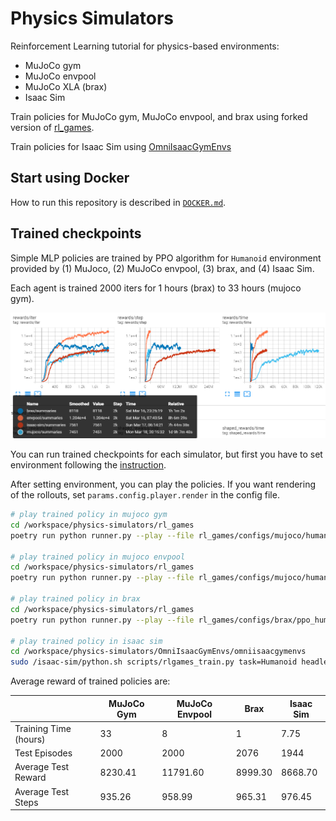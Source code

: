 # Physics Simulators

Reinforcement Learning tutorial for physics-based environments:
- MuJoCo gym
- MuJoCo envpool
- MuJoCo XLA (brax)
- Isaac Sim

Train policies for MuJoCo gym, MuJoCo envpool, and brax using forked version of [rl_games](https://github.com/yurangja99/rl_games.git). 

Train policies for Isaac Sim using [OmniIsaacGymEnvs](https://github.com/NVIDIA-Omniverse/OmniIsaacGymEnvs.git)

## Start using Docker
How to run this repository is described in [`DOCKER.md`](./DOCKER.md). 

## Trained checkpoints
Simple MLP policies are trained by PPO algorithm for `Humanoid` environment provided by (1) MuJoco, (2) MuJoCo envpool, (3) brax, and (4) Isaac Sim. 

Each agent is trained 2000 iters for 1 hours (brax) to 33 hours (mujoco gym). 

![](./results/Humanoid/learning_curve.png)

You can run trained checkpoints for each simulator, but first you have to set environment following the [instruction](#start-using-docker). 

After setting environment, you can play the policies. If you want rendering of the rollouts, set `params.config.player.render` in the config file. 

```bash
# play trained policy in mujoco gym
cd /workspace/physics-simulators/rl_games
poetry run python runner.py --play --file rl_games/configs/mujoco/humanoid.yaml --checkpoint ../results/Humanoid/mujoco/nn/Humanoid-v4_ray.pth

# play trained policy in mujoco envpool
cd /workspace/physics-simulators/rl_games
poetry run python runner.py --play --file rl_games/configs/mujoco/humanoid_envpool.yaml --checkpoint ../results/Humanoid/envpool/nn/Humanoid-v4_envpool.pth

# play trained policy in brax
cd /workspace/physics-simulators/rl_games
poetry run python runner.py --play --file rl_games/configs/brax/ppo_humanoid.yaml --checkpoint ../results/Humanoid/brax/nn/Humanoid_brax.pth

# play trained policy in isaac sim
cd /workspace/physics-simulators/OmniIsaacGymEnvs/omniisaacgymenvs
sudo /isaac-sim/python.sh scripts/rlgames_train.py task=Humanoid headless=True test=True num_envs=64 checkpoint=../../results/Humanoid/isaac-sim/nn/Humanoid.pth
```

Average reward of trained policies are:

||MuJoCo Gym|MuJoCo Envpool|Brax|Isaac Sim|
|-|-|-|-|-|
|Training Time (hours)|33|8|1|7.75|
|Test Episodes|2000|2000|2076|1944|
|Average Test Reward|8230.41|11791.60|8999.30|8668.70|
|Average Test Steps|935.26|958.99|965.31|976.45|
